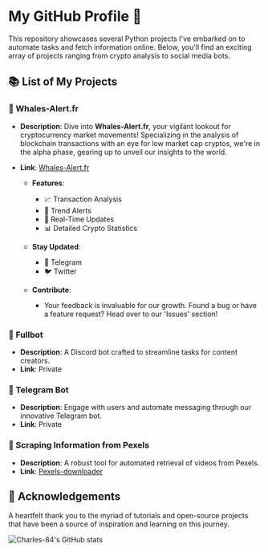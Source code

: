 # My GitHub Profile 🌟

This repository showcases several Python projects I've embarked on to automate tasks and fetch information online. Below, you'll find an exciting array of projects ranging from crypto analysis to social media bots.

## 📚 List of My Projects

### 🐋 Whales-Alert.fr

- **Description**: Dive into **Whales-Alert.fr**, your vigilant lookout for cryptocurrency market movements! Specializing in the analysis of blockchain transactions with an eye for low market cap cryptos, we're in the alpha phase, gearing up to unveil our insights to the world.
  
- **Link**: [Whales-Alert.fr](https://github.com/Charles-84/WhalesAlert_Site)

  - **Features**:
    - 📈 Transaction Analysis
    - 🔔 Trend Alerts
    - 🚀 Real-Time Updates
    - 📊 Detailed Crypto Statistics

  - **Stay Updated**:
    - 📢 Telegram
    - 🐦 Twitter

  - **Contribute**:
    - Your feedback is invaluable for our growth. Found a bug or have a feature request? Head over to our 'Issues' section!

### 🤖 Fullbot

- **Description**: A Discord bot crafted to streamline tasks for content creators.
- **Link**: Private

### 📱 Telegram Bot

- **Description**: Engage with users and automate messaging through our innovative Telegram bot.
- **Link**: Private

### 📸 Scraping Information from Pexels

- **Description**: A robust tool for automated retrieval of videos from Pexels.
- **Link**: [Pexels-downloader](https://github.com/Charles-84/Pexels-downloader)

## 💖 Acknowledgements

A heartfelt thank you to the myriad of tutorials and open-source projects that have been a source of inspiration and learning on this journey.

![Charles-84's GitHub stats](https://github-readme-stats.vercel.app/api/?username=Charles-84&show_icons=true&title_color=fff&icon_color=79ff97&text_color=fff&bg_color=30,B58524,F5B532)
